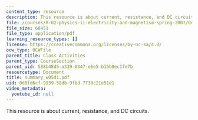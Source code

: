 ```yaml
---
content_type: resource
description: This resource is about current, resistance, and DC circuits.
file: /courses/8-02-physics-ii-electricity-and-magnetism-spring-2007/0d0fd6cf993958db9fbd7738c21e51e1_summary_w05d1.pdf
file_size: 68451
file_type: application/pdf
learning_resource_types: []
license: https://creativecommons.org/licenses/by-nc-sa/4.0/
ocw_type: OCWFile
parent_title: Class Activities
parent_type: CourseSection
parent_uid: 588b48d5-a339-0347-e6e5-b16b0ec1fe7b
resourcetype: Document
title: summary_w05d1.pdf
uid: 0d0fd6cf-9939-58db-9fbd-7738c21e51e1
video_metadata:
  youtube_id: null
---
```

This resource is about current, resistance, and DC circuits.